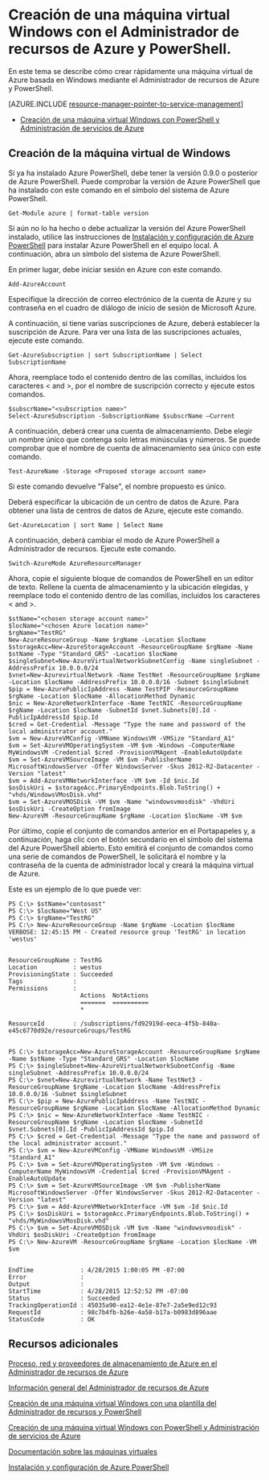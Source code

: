 <properties
	pageTitle="Creación de una máquina virtual Windows con el Administrador de recursos de Azure y PowerShell."
	description="Utilice el modo de administración de recursos de Azure PowerShell para crear fácilmente una nueva máquina virtual Windows."
	services="virtual-machines"
	documentationCenter=""
	authors="davidmu1"
	manager="timlt"
	editor=""/>

<tags
	ms.service="virtual-machines"
	ms.workload="infrastructure-services"
	ms.tgt_pltfrm="na"
	ms.devlang="na"
	ms.topic="article"
	ms.date="08/25/2015"
	ms.author="davidmu"/>

# Creación de una máquina virtual Windows con el Administrador de recursos de Azure y PowerShell.

En este tema se describe cómo crear rápidamente una máquina virtual de Azure basada en Windows mediante el Administrador de recursos de Azure y PowerShell.

[AZURE.INCLUDE [resource-manager-pointer-to-service-management](../../includes/resource-manager-pointer-to-service-management.md)]

- [Creación de una máquina virtual Windows con PowerShell y Administración de servicios de Azure](virtual-machines-create-windows-powershell-service-manager.md)

## Creación de la máquina virtual de Windows

Si ya ha instalado Azure PowerShell, debe tener la versión 0.9.0 o posterior de Azure PowerShell. Puede comprobar la versión de Azure PowerShell que ha instalado con este comando en el símbolo del sistema de Azure PowerShell.

	Get-Module azure | format-table version

Si aún no lo ha hecho o debe actualizar la versión del Azure PowerShell instalado, utilice las instrucciones de [Instalación y configuración de Azure PowerShell](install-configure-powershell.md) para instalar Azure PowerShell en el equipo local. A continuación, abra un símbolo del sistema de Azure PowerShell.

En primer lugar, debe iniciar sesión en Azure con este comando.

	Add-AzureAccount

Especifique la dirección de correo electrónico de la cuenta de Azure y su contraseña en el cuadro de diálogo de inicio de sesión de Microsoft Azure.

A continuación, si tiene varias suscripciones de Azure, deberá establecer la suscripción de Azure. Para ver una lista de las suscripciones actuales, ejecute este comando.

	Get-AzureSubscription | sort SubscriptionName | Select SubscriptionName

Ahora, reemplace todo el contenido dentro de las comillas, incluidos los caracteres < and >, por el nombre de suscripción correcto y ejecute estos comandos.

	$subscrName="<subscription name>"
	Select-AzureSubscription -SubscriptionName $subscrName –Current

A continuación, deberá crear una cuenta de almacenamiento. Debe elegir un nombre único que contenga solo letras minúsculas y números. Se puede comprobar que el nombre de cuenta de almacenamiento sea único con este comando.

	Test-AzureName -Storage <Proposed storage account name>

Si este comando devuelve "False", el nombre propuesto es único.

Deberá especificar la ubicación de un centro de datos de Azure. Para obtener una lista de centros de datos de Azure, ejecute este comando.

	Get-AzureLocation | sort Name | Select Name

A continuación, deberá cambiar el modo de Azure PowerShell a Administrador de recursos. Ejecute este comando.

	Switch-AzureMode AzureResourceManager

Ahora, copie el siguiente bloque de comandos de PowerShell en un editor de texto. Rellene la cuenta de almacenamiento y la ubicación elegidas, y reemplace todo el contenido dentro de las comillas, incluidos los caracteres < and >.

	$stName="<chosen storage account name>"
	$locName="<chosen Azure location name>"
	$rgName="TestRG"
	New-AzureResourceGroup -Name $rgName -Location $locName
	$storageAcc=New-AzureStorageAccount -ResourceGroupName $rgName -Name $stName -Type "Standard_GRS" -Location $locName
	$singleSubnet=New-AzureVirtualNetworkSubnetConfig -Name singleSubnet -AddressPrefix 10.0.0.0/24
	$vnet=New-AzurevirtualNetwork -Name TestNet -ResourceGroupName $rgName -Location $locName -AddressPrefix 10.0.0.0/16 -Subnet $singleSubnet
	$pip = New-AzurePublicIpAddress -Name TestPIP -ResourceGroupName $rgName -Location $locName -AllocationMethod Dynamic
	$nic = New-AzureNetworkInterface -Name TestNIC -ResourceGroupName $rgName -Location $locName -SubnetId $vnet.Subnets[0].Id -PublicIpAddressId $pip.Id
	$cred = Get-Credential -Message "Type the name and password of the local administrator account."
	$vm = New-AzureVMConfig -VMName WindowsVM -VMSize "Standard_A1"
	$vm = Set-AzureVMOperatingSystem -VM $vm -Windows -ComputerName MyWindowsVM -Credential $cred -ProvisionVMAgent -EnableAutoUpdate
	$vm = Set-AzureVMSourceImage -VM $vm -PublisherName MicrosoftWindowsServer -Offer WindowsServer -Skus 2012-R2-Datacenter -Version "latest"
	$vm = Add-AzureVMNetworkInterface -VM $vm -Id $nic.Id
	$osDiskUri = $storageAcc.PrimaryEndpoints.Blob.ToString() + "vhds/WindowsVMosDisk.vhd"
	$vm = Set-AzureVMOSDisk -VM $vm -Name "windowsvmosdisk" -VhdUri $osDiskUri -CreateOption fromImage
	New-AzureVM -ResourceGroupName $rgName -Location $locName -VM $vm

Por último, copie el conjunto de comandos anterior en el Portapapeles y, a continuación, haga clic con el botón secundario en el símbolo del sistema del Azure PowerShell abierto. Esto emitirá el conjunto de comandos como una serie de comandos de PowerShell, le solicitará el nombre y la contraseña de la cuenta de administrador local y creará la máquina virtual de Azure.

Este es un ejemplo de lo que puede ver:

	PS C:\> $stName="contosost"
	PS C:\> $locName="West US"
	PS C:\> $rgName="TestRG"
	PS C:\> New-AzureResourceGroup -Name $rgName -Location $locName
	VERBOSE: 12:45:15 PM - Created resource group 'TestRG' in location 'westus'


	ResourceGroupName : TestRG
	Location          : westus
	ProvisioningState : Succeeded
	Tags              :
	Permissions       :
	                    Actions  NotActions
	                    =======  ==========
	                    *

	ResourceId        : /subscriptions/fd92919d-eeca-4f5b-840a-e45c6770d92e/resourceGroups/TestRG


	PS C:\> $storageAcc=New-AzureStorageAccount -ResourceGroupName $rgName -Name $stName -Type "Standard_GRS" -Location $locName
	PS C:\> $singleSubnet=New-AzureVirtualNetworkSubnetConfig -Name singleSubnet -AddressPrefix 10.0.0.0/24
	PS C:\> $vnet=New-AzurevirtualNetwork -Name TestNet3 -ResourceGroupName $rgName -Location $locName -AddressPrefix 10.0.0.0/16 -Subnet $singleSubnet
	PS C:\> $pip = New-AzurePublicIpAddress -Name TestNIC -ResourceGroupName $rgName -Location $locName -AllocationMethod Dynamic
	PS C:\> $nic = New-AzureNetworkInterface -Name TestNIC -ResourceGroupName $rgName -Location $locName -SubnetId $vnet.Subnets[0].Id -PublicIpAddressId $pip.Id
	PS C:\> $cred = Get-Credential -Message "Type the name and password of the local administrator account."
	PS C:\> $vm = New-AzureVMConfig -VMName WindowsVM -VMSize "Standard_A1"
	PS C:\> $vm = Set-AzureVMOperatingSystem -VM $vm -Windows -ComputerName MyWindowsVM -Credential $cred -ProvisionVMAgent -EnableAutoUpdate
	PS C:\> $vm = Set-AzureVMSourceImage -VM $vm -PublisherName MicrosoftWindowsServer -Offer WindowsServer -Skus 2012-R2-Datacenter -Version "latest"
	PS C:\> $vm = Add-AzureVMNetworkInterface -VM $vm -Id $nic.Id
	PS C:\> $osDiskUri = $storageAcc.PrimaryEndpoints.Blob.ToString() + "vhds/MyWindowsVMosDisk.vhd"
	PS C:\> $vm = Set-AzureVMOSDisk -VM $vm -Name "windowsvmosdisk" -VhdUri $osDiskUri -CreateOption fromImage
	PS C:\> New-AzureVM -ResourceGroupName $rgName -Location $locName -VM $vm


	EndTime             : 4/28/2015 1:00:05 PM -07:00
	Error               :
	Output              :
	StartTime           : 4/28/2015 12:52:52 PM -07:00
	Status              : Succeeded
	TrackingOperationId : 45035a90-ea12-4e1e-87e7-2a5e9ed12c93
	RequestId           : 98c7b4fb-b26e-4a58-b17a-b0983d896aae
	StatusCode          : OK

## Recursos adicionales

[Proceso, red y proveedores de almacenamiento de Azure en el Administrador de recursos de Azure](virtual-machines-azurerm-versus-azuresm.md)

[Información general del Administrador de recursos de Azure](resource-group-overview.md)

[Creación de una máquina virtual Windows con una plantilla del Administrador de recursos y PowerShell](virtual-machines-create-windows-powershell-resource-manager-template-simple.md)

[Creación de una máquina virtual Windows con PowerShell y Administración de servicios de Azure](virtual-machines-create-windows-powershell-service-manager.md)

[Documentación sobre las máquinas virtuales](http://azure.microsoft.com/documentation/services/virtual-machines/)

[Instalación y configuración de Azure PowerShell](install-configure-powershell.md)

<!---HONumber=August15_HO9-->